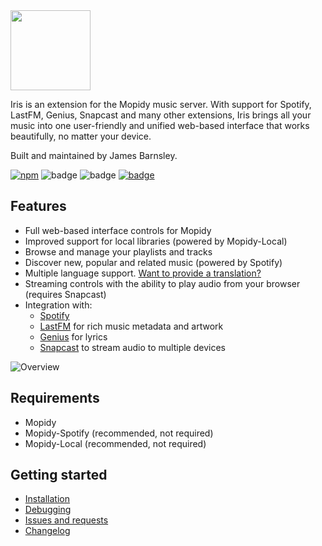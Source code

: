 <img src="https://raw.githubusercontent.com/jaedb/Iris/master/src/assets/logo.png" width="128" />

Iris is an extension for the Mopidy music server. With support for Spotify, LastFM, Genius, Snapcast and many other extensions, Iris brings all your music into one user-friendly and unified web-based interface that works beautifully, no matter your device.

Built and maintained by James Barnsley.

[![npm](https://img.shields.io/npm/v/mopidy-iris.svg?style=flat-square)]()
![badge](https://img.shields.io/pypi/v/mopidy-iris.svg?style=flat-square)
![badge](https://img.shields.io/badge/unique_monthly_users-4,000+-brightgreen.svg?style=flat-square)
[![badge](https://img.shields.io/badge/donate-paypal-blue.svg?style=flat-square)](https://www.paypal.com/cgi-bin/webscr?cmd=_donations&business=james%40barnsley%2enz&lc=NZ&item_name=James%20Barnsley&currency_code=USD&bn=PP%2dDonationsBF%3abtn_donate_LG%2egif%3aNonHosted)

Features
--------

* Full web-based interface controls for Mopidy
* Improved support for local libraries (powered by Mopidy-Local)
* Browse and manage your playlists and tracks
* Discover new, popular and related music (powered by Spotify)
* Multiple language support. [Want to provide a translation?](https://github.com/jaedb/Iris/wiki/Contributing#translations)
* Streaming controls with the ability to play audio from your browser (requires Snapcast)
* Integration with:
  * [Spotify](https://developer.spotify.com/web-api/)
  * [LastFM](https://www.last.fm/api) for rich music metadata and artwork
  * [Genius](https://docs.genius.com/) for lyrics
  * [Snapcast](https://github.com/badaix/snapcast/) to stream audio to multiple devices

![Overview](https://raw.githubusercontent.com/jaedb/Iris/master/screenshot.jpg)


Requirements
--------

* Mopidy
* Mopidy-Spotify (recommended, not required)
* Mopidy-Local (recommended, not required)

Getting started
-------

* [Installation](https://github.com/jaedb/Iris/wiki/Getting-started#installing)
* [Debugging](https://github.com/jaedb/Iris/wiki/Advanced#debugging)
* [Issues and requests](https://github.com/jaedb/Iris/wiki/Support#before-you-log-an-issue)
* [Changelog](https://github.com/jaedb/Iris/releases)

